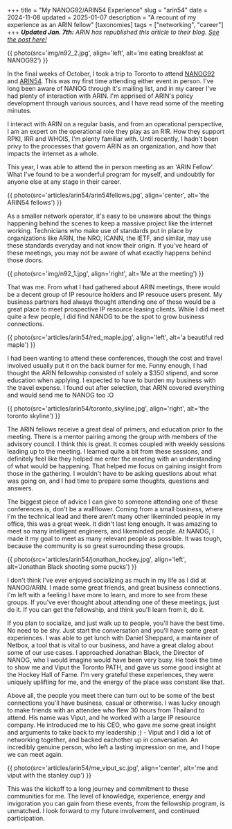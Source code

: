 +++
title = "My NANOG92/ARIN54 Experience"
slug = "arin54"
date = 2024-11-08
updated = 2025-01-07
description = "A recount of my experience as an ARIN fellow"
[taxonomies]
tags = ["networking", "career"]
+++
*__Updated Jan. 7th:__ ARIN has republished this article to their blog. [See the post here!](https://www.arin.net/blog/2025/01/07/fellowship-experience-riley-oconnor/)*

{{ photo(src='img/n92_2.jpg', align='left', alt='me eating breakfast at NANOG92') }}

In the final weeks of October, I took a trip to Toronto to attend [NANOG92](https://nanog.org/events/nanog-92) and [ARIN54](https://arin.net/arin54). This was my first time attending either event in person. I've long been aware of NANOG through it's mailing list, and in my career I've had plenty of interaction with ARIN. I'm apprised of ARIN's policy development through various sources, and I have read some of the meeting minutes.

I interact with ARIN on a regular basis, and from an operational perspective, I am an expert on the operational role they play as an RIR. How they support RPKI, IRR and WHOIS, I'm plenty familiar with. Until recently, I hadn't been privy to the processes that govern ARIN as an organization, and how that impacts the internet as a whole.

This year, I was able to attend the in person meeting as an 'ARIN Fellow'. What I've found to be a wonderful program for myself, and undoubtly for anyone else at any stage in their career.

{{ photo(src='articles/arin54/arin54fellows.jpg', align='center', alt='the ARIN54 fellows') }}

As a smaller network operator, it's easy to be unaware about the things happening behind the scenes to keep a massive project like the internet working. Technicians who make use of standards put in place by organizations like ARIN, the NRO, ICANN, the IETF, and similar, may use these standards everyday and not know their origin. If you've heard of these meetings, you may not be aware of what exactly happens behind those doors.

{{ photo(src='img/n92_1.jpg', align='right', alt='Me at the meeting') }}

That was me. From what I had gathered about ARIN meetings, there would be a decent group of IP resource holders and IP resouce users present. My business partners had always thought attending one of these would be a great place to meet prospective IP resource leasing clients. While I did meet quite a few people, I did find NANOG to be the spot to grow business connections.

{{ photo(src='articles/arin54/red_maple.jpg', align='left', alt='a beautiful red maple') }}

I had been wanting to attend these conferences, though the cost and travel involved usually put it on the back burner for me. Funny enough, I had thought the ARIN fellowship consisted of solely a $350 stipend, and some education when applying. I expected to have to burden my business with the travel expense. I found out after selection, that ARIN covered everything and would send me to NANOG too :O

{{ photo(src='articles/arin54/toronto_skyline.jpg', align='right', alt='the toronto skyline') }}

The ARIN fellows receive a great deal of primers, and education prior to the meeting. There is a mentor pairing among the group with members of the advisory council. I think this is great. It comes coupled with weekly sessions leading up to the meeting. I learned quite a bit from these sessions, and definitely feel like they helped me enter the meeting with an understanding of what would be happening. That helped me focus on gaining insight from those in the gathering. I wouldn't have to be asking questions about what was going on, and I had time to prepare some thoughts, questions and answers.

The biggest piece of advice I can give to someone attending one of these conferences is, don't be a wallflower. Coming from a small business, where I'm the technical lead and there aren't many other likeminded people in my office, this was a great week. It didn't last long enough. It was amazing to meet so many intelligent engineers, and likeminded people. At NANOG, I made it my goal to meet as many relevant people as possible. It was tough, because the community is so great surrounding these groups.

{{ photo(src='articles/arin54/jonathan_hockey.jpg', align='left', alt='Jonathan Black shooting some pucks') }}

I don't think I've ever enjoyed socializing as much in my life as I did at NANOG/ARIN. I made some great friends, and great business connections. I'm left with a feeling I have more to learn, and more to see from these groups. If you've ever thought about attending one of these meetings, just do it. If you can get the fellowship, and think you'll learn from it, do it.

If you plan to socialize, and just walk up to people, you'll have the best time. No need to be shy. Just start the conversation and you'll have some great experiences. I was able to get lunch with Daniel Sheppard, a maintainer of Netbox, a tool that is vital to our business, and have a great dialog about some of our use cases. I approached Jonathan Black, the Director of NANOG, who I would imagine would have been very busy. He took the time to show me and Viput the Toronto PATH, and gave us some good insight at the Hockey Hall of Fame. I'm very grateful these experiences, they were uniquely uplifting for me, and the energy of the place was constant like that.


Above all, the people you meet there can turn out to be some of the best connections you'll have business, casual or otherwise. I was lucky enough to make friends with an attendee who flew 30 hours from Thailand to attend. His name was Viput, and he worked with a large IP resource company. He introduced me to his CEO, who gave me some great insight and arguments to take back to my leadership ;) - Viput and I did a lot of networking together, and backed eachother up in conversation. An incredibly genuine person, who left a lasting impression on me, and I hope we can meet again.

{{ photo(src='articles/arin54/me_viput_sc.jpg', align='center', alt='me and viput with the stanley cup') }}

This was the kickoff to a long journey and commitment to these communities for me. The level of knowledge, experience, energy and invigoration you can gain from these events, from the fellowship program, is unmatched. I look forward to my future involvement, and continued participation.
